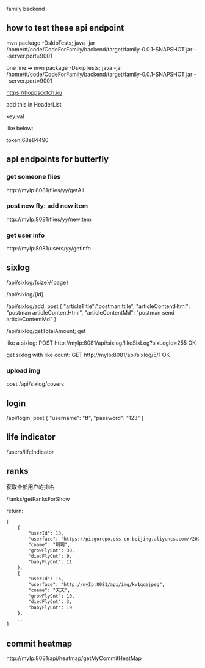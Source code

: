 family backend

## how to test these api endpoint

mvn package -DskipTests;
java -jar /home/tt/code/CodeForFamily/backend/target/family-0.0.1-SNAPSHOT.jar --server.port=9001 

one line:➜ 
mvn package -DskipTests; java -jar /home/tt/code/CodeForFamily/backend/target/family-0.0.1-SNAPSHOT.jar --server.port=9001 

https://hoppscotch.io/

add this in HeaderList

key:val

like below:

token:68e84490



## api endpoints for butterfly 

### get someone flies

http://myIp:8081/flies/yy/getAll

### post new fly: add new item

http://myIp:8081/flies/yy/newItem

### get user info

http://myIp:8081/users/yy/getInfo


## sixlog

/api/sixlog/{size}/{page}

/api/sixlog/{id}

/api/sixlog/add; post 
{
	"articleTitle":"postman ttile",
	"articleContentHtml": "postman articleContentHtml",
	"articleContentMd": "postman send articleContentMd"
}

/api/sixlog/getTotalAmount; get

like a sixlog: 
POST
http://myIp:8081/api/sixlog/likeSixLog?sixLogId=255
OK

get sixlog with like count:
GET
http://myIp:8081/api/sixlog/5/1
OK


### upload img

post /api/sixlog/covers

## login

/api/login; post
{
    "username": "tt",
    "password": "123"
}

## life indicator

/users/lifeIndicator

## ranks

获取全部用户的排名

/ranks/getRanksForShow

return:

```txt
[
    {
        "userId": 13,
        "userface": "https://picgorepo.oss-cn-beijing.aliyuncs.com//2022-11-23-13-28-38README.png",
        "cname": "玥玥",
        "growFlyCnt": 30,
        "diedFlyCnt": 0,
        "babyFlyCnt": 11
    },
    {
        "userId": 16,
        "userface": "http://myIp:8081/api/img/kw1gqejpeg",
        "cname": "天天",
        "growFlyCnt": 10,
        "diedFlyCnt": 3,
        "babyFlyCnt": 19
    },
    ...
]
```


## commit heatmap

http://myIp:8081/api/heatmap/getMyCommitHeatMap